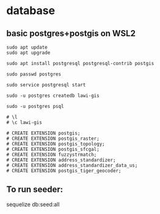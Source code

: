 # database

## basic postgres+postgis on WSL2

```
sudo apt update
sudo apt upgrade

sudo apt install postgresql postgresql-contrib postgis

sudo passwd postgres

sudo service postgresql start

sudo -u postgres createdb lawi-gis

sudo -u postgres psql

# \l
# \c lawi-gis

# CREATE EXTENSION postgis;
# CREATE EXTENSION postgis_raster;
# CREATE EXTENSION postgis_topology;
# CREATE EXTENSION postgis_sfcgal;
# CREATE EXTENSION fuzzystrmatch;
# CREATE EXTENSION address_standardizer;
# CREATE EXTENSION address_standardizer_data_us;
# CREATE EXTENSION postgis_tiger_geocoder;
```

## To run seeder:

sequelize db:seed:all
